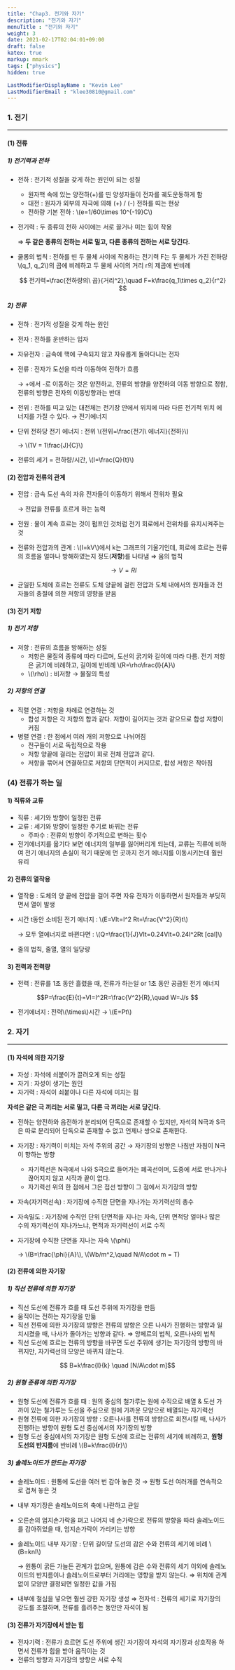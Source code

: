 ```yaml
---
title: "Chap3. 전기와 자기"
description: "전기와 자기"
menuTitle : "전기와 자기"
weight: 3
date: 2021-02-17T02:04:01+09:00
draft: false
katex: true
markup: mmark
tags: ["physics"]
hidden: true

LastModifierDisplayName : "Kevin Lee"
LastModifierEmail : "klee30810@gmail.com"
---
```


### 1. 전기

---

#### (1) 전류

##### 1) 전기력과 전하

- 전하 : 전기적 성질을 갖게 하는 원인이 되는 성질

  - 원자핵 속에 있는 양전하(+)를 띤 양성자들이 전자를 궤도운동하게 함
  - 대전 : 원자가 외부의 자극에 의해 (+) / (-) 전하를 띠는 현상
  - 전하량 기본 전하 : \\(e=1/60\times 10^{-19}C\\)

- 전기력 : 두 종류의 전하 사이에는 서로 끌거나 미는 힘이 작용

  ⇒ **두 같은 종류의 전하는 서로 밀고, 다른 종류의 전하는 서로 당긴다.**

- 쿨롱의 법칙 : 전하를 띤 두 물체 사이에 작용하는 전기력 F는 두 물체가 가진 전하량 \\(q_1, q_2\\)의 곱에 비례하고 두 물체 사이의 거리 r의 제곱에 반비례

  $$ 전기력=\frac{전하량의\ 곱}{거리^2},\quad F=k\frac{q_1\times q_2}{r^2} $$

##### 2) 전류

- 전하 : 전기적 성질을 갖게 하는 원인

- 전자 : 전하를 운반하는 입자

- 자유전자 : 금속에 핵에 구속되지 않고 자유롭게 돌아다니는 전자

- 전류 : 전자가 도선을 따라 이동하여 전하가 흐름

  → +에서 -로 이동하는 것은 양전하고, 전류의 방향을 양전하의 이동 방향으로 정함, 전류의 방향은 전자의 이동방향과는 반대

- 전위 : 전하를 띠고 있는 대전체는 전기장 안에서 위치에 따라 다른 전기적 위치 에너지를 가질 수 있다. → 전기에너지

- 단위 전하당 전기 에너지 : 전위 \\(전위=\frac{전기\ 에너지}{전하}\\)

  → \\(1V = 1\frac{J}{C}\\)

- 전류의 세기 = 전하량/시간, \\(I=\frac{Q}{t}\\)

#### (2) 전압과 전류의 관계

- 전압 : 금속 도선 속의 자유 전자들이 이동하기 위해서 전위차 필요

  → 전압을 전류를 흐르게 하는 능력

- 전원 : 물이 계속 흐르는 것이 펌프인 것처럼 전기 회로에서 전위차를 유지시켜주는 것

- 전류와 전압과의 관계 : \\(I=kV\\)에서 k는 그래프의 기울기인데, 회로에 흐르는 전류의 흐름을 얼마나 방해하였는지 정도(**저항**)를 나타냄 ⇒ 옴의 법칙

  $$ \rightarrow V=RI$$ 

- 균일한 도체에 흐르는 전류도 도체 양끝에 걸린 전압과 도체 내에서의 원자들과 전자들의 충절에 의한 저항의 영향을 받음

#### (3) 전기 저항

##### 1) 전기 저항

- 저항 : 전류의 흐름을 방해하는 성질
  - 저항은 물질의 종류에 따라 다르며, 도선의 굵기와 길이에 따라 다름. 전기 저항은 굵기에 비례하고, 길이에 반비례 \\(R=\rho\frac{l}{A}\\)
  - \\(\rho\\) : 비저항 → 물질의 특성

##### 2) 저항의 연결

- 직렬 연결 : 저항을 차례로 연결하는 것
  - 합성 저항은 각 저항의 합과 같다. 저항이 길어지는 것과 같으므로 합성 저항이 커짐
- 병렬 연결 : 한 점에서 여러 개의 저항으로 나뉘어짐
  - 전구들이 서로 독립적으로 작용
  - 저항 양끝에 걸리는 전압이 회로 전체 전압과 같다.
  - 저항을 묶어서 연결하므로 저항의 단면적이 커지므로, 합성 저항은 작아짐

### (4) 전류가 하는 일

#### 1) 직류와 교류

- 직류 : 세기와 방향이 일정한 전류
- 교류 : 세기와 방향이 일정한 주기로 바뀌는 전류
  - 주파수 : 전류의 방향이 주기적으로 변하는 횟수
- 전기에너지를 옮기다 보면 에너지의 일부를 잃어버리게 되는데, 교류는 직류에 비하여 전기 에너지의 손실이 적기 때문에 먼 곳까지 전기 에너지를 이동시키는데 훨씬 유리

#### 2) 전류의 열작용

- 열작용 : 도체의 양 끝에 전압을 걸어 주면 자유 전자가 이동하면서 원자들과 부딪히면서 열이 발생

- 시간 t동안 소비된 전기 에너지 : \\(E=VIt=I^2 Rt=\frac{V^2}{R}t\\)

  → 모두 열에너지로 바뀐다면 : \\(Q=\frac{1}{J}VIt=0.24VIt=0.24I^2Rt [cal]\\)

- 줄의 법칙, 줄열, 열의 일당량

#### 3) 전력과 전력량

- 전력 : 전류를 1초 동안 흘렸을 때, 전류가 하는일 or 1초 동안 공급된 전기 에너지

$$P=\frac{E}{t}=VI=I^2R=\frac{V^2}{R},\quad W=J/s  $$

- 전기에너지 : 전력\\(\times\\)시간 → \\(E=Pt\\)



### 2. 자기

---

#### (1) 자석에 의한 자기장

- 자성 : 자석에 쇠붙이가 끌려오게 되는 성질
- 자기 : 자성이 생기는 원인
- 자기력 : 자석이 쇠붙이나 다른 자석에 미치는 힘

**자석은 같은 극 끼리는 서로 밀고, 다른 극 끼리는 서로 당긴다.**

- 전하는 양전하와 음전하가 분리되어 단독으로 존재할 수 있지만, 자석의 N극과 S극은 따로 분리되어 단독으로 존재할 수 없고 언제나 쌍으로 존재한다.

- 자기장 : 자기력이 미치는 자석 주위의 공간 → 자기장의 방향은 나침반 자침이 N극이 향하는 방향

  - 자기력선은 N극에서 나와 S극으로 들어가는 폐곡선이며, 도중에 서로 만나거나 끊어지지 않고 시작과 끝이 없다.
  - 자기력선 위의 한 점에서 그은 접선 방향이 그 점에서 자기장의 방향

- 자속(자기력선속) : 자기장에 수직한 단면을 지나가는 자기력선의 총수

- 자속밀도 : 자기장에 수직인 단위 단면적을 지나는 자속, 단위 면적당 얼마나 많은 수의 자기력선이 지나가느냐, 면적과 자기력선이 서로 수직

- 자기장에 수직한 단면을 지나는 자속 \\(\phi\\)

  → \\(B=\frac{\phi}{A}\\), \\(Wb/m^2\,\quad N/A\cdot m = T\)

#### (2) 전류에 의한 자기장

##### 1) 직선 전류에 의한 자기장

- 직선 도선에 전류가 흐를 때 도선 주위에 자기장을 만듬
- 움직이는 전하는 자기장을 만듦
- 직선 전류에 의한 자기장의 방향은 전류의 방향은 오른 나사가 진행하는 방향과 일치시켰을 때, 나사가 돌아가는 방향과 같다. ⇒ 앙페르의 법칙, 오른나사의 법칙
- 직선 도선에 흐르는 전류의 방향을 바꾸면 도선 주위에 생기는 자기장의 방향의 바뀌지만, 자기력선의 모양은 바뀌지 않는다.

$$ B=k\frac{I}{k} \quad [N/A\cdot m]$$

##### 2) 원형 준류에 의한 자기장

- 원형 도선에 전류가 흐를 때 : 원의 중심의 철가루는 원에 수직으로 배열 & 도선 가까이 있는 철가루는 도선을 주심으로 원에 가까운 모양으로 배열되는 자기력선
- 원형 전류에 의한 자기장의 방향 : 오른나사를 전류의 방향으로 회전시킬 때, 나사가 진행하는 방향이 원형 도선 중심에서의 자기장의 방향
- 원형 도선 중심에서의 자기장은 원형 도선에 흐르는 전류의 세기에 비례하고, **원형 도선의 반지름**에 반비례 \\(B=k\frac{I}{r}\\)

##### 3) 솔레노이드가 만드는 자기장

- 솔레노이드 : 원통에 도선을 여러 번 감아 놓은 것 → 원형 도선 여러개를 연속적으로 겹쳐 놓은 것

- 내부 자기장은 솔레노이드의 축에 나란하고 균일

- 오른손의 엄지손가락을 펴고 나머지 네 손가락으로 전류의 방향을 따라 솔레노이드를 감아쥐었을 때, 엄지손가락이 가리키는 방향

- 솔레노이드 내부 자기장 : 단위 길이당 도선의 감은 수와 전류의 세기에 비례 \\(B=knI\\)

  →  원통이 굵든 가늘든 관계가 없으며, 원통에 감은 수와 전류의 세기 이외에 솔레노이드의 반지름이나 솔레노이드로부터 거리에는 영향을 받지 않는다. ⇒ 위치에 관계없이 모양만 결정되면 일정한 값을 가짐

- 내부에 철심을 넣으면 훨씬 강한 자기장 생성 ⇒ 전자석 : 전류의 세기로 자기장의 강도를 조절하며, 전류를 흘려주는 동안만 자석이 됨

#### (3) 전류가 자기장에서 받는 힘

- 전자기력 : 전류가 흐르면 도선 주위에 생긴 자기장이 자석의 자기장과 상호작용 하면서 전류가 힘을 받아 움직이는 것
- 전류의 방향과 자기장의 방향은 서로 수직

 





